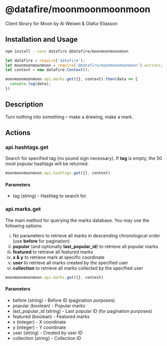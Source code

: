# @datafire/moonmoonmoonmoon

Client library for Moon by Ai Weiwei & Olafur Eliasson

## Installation and Usage
```bash
npm install --save datafire @datafire/moonmoonmoonmoon
```

```js
let datafire = require('datafire');
let moonmoonmoonmoon = require('@datafire/moonmoonmoonmoon').actions;
let context = new datafire.Context();

moonmoonmoonmoon.api.marks.get({}, context).then(data => {
  console.log(data);
})
```

## Description
Turn nothing into something – make a drawing, make a mark.

## Actions
### api.hashtags.get
Search for specified tag (no pound sign necessary). If <b>tag</b> is empty, the 50 most popular hashtags will be returned.


```js
moonmoonmoonmoon.api.hashtags.get({}, context)
```

#### Parameters
* tag (string) - Hashtag to search for

### api.marks.get
The main method for querying the marks database. You may use the following options:
        <ol style='list-style-type: lower-roman;'>
        <li>No parameters to retrieve all marks in descending chronological order (use <b>before</b> for pagination)</li>
        <li><b>popular</b> (and optionally <b>last_popular_id</b>) to retrieve all popular marks</li>
        <li><b>featured</b> to retrieve all featured marks</li>
        <li><b>x & y</b> to retrieve mark at specific coordinate</li>
        <li><b>user</b> to retrieve all marks created by the specified user</li>
        <li><b>collection</b> to retrieve all marks collected by the specified user</li>
        </ol>


```js
moonmoonmoonmoon.api.marks.get({}, context)
```

#### Parameters
* before (string) - Before ID (pagination purposes)
* popular (boolean) - Popular marks
* last_popular_id (string) - Last popular ID (for pagination purposes)
* featured (boolean) - Featured marks
* x (integer) - X coordinate
* y (integer) - Y coordinate
* user (string) - Created by user ID
* collection (string) - Collection ID

